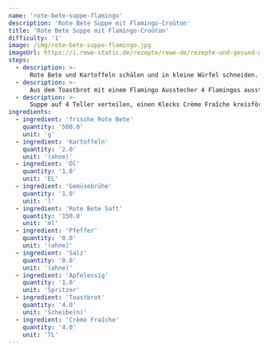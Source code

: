 ```yaml
---
name: 'rote-bete-suppe-flamingo'
description: 'Rote Bete Suppe mit Flamingo-Croûton'
title: 'Rote Bete Suppe mit Flamingo-Croûton'
difficulty: '1'
image: /img/rote-bete-suppe-flamingo.jpg
imageUrl: https://i.rewe-static.de/rezepte/rewe-de/rezepte-und-gesund-geniessen/rezepte/flamingo/rote-bete-suppe-flamingo/47-rote-bete-suppe-mit-flamingo_rdk-rds_rv_hd.jpg?resize=1480:589&crop=1280:460;center,center
steps:
  - description: >-
      Rote Bete und Kartoffeln schälen und in kleine Würfel schneiden. Öl in einem Topf erhitzen und Kartoffeln und Rote Bete kurz andünsten. Mit Gemüsebrühe ablöschen und 25 Minuten kochen. Den Rote Bete Saft zugeben, einrühren und den Topf von der Herdplatte nehmen. Suppe gründlich pürieren und mit Pfeffer, Salz und Apfelessig abschmecken.
  - description: >-
      Aus dem Toastbrot mit einem Flamingo Ausstecher 4 Flamingos ausstechen und in einer beschichteten Pfanne ohne Fett rösten.
  - description: >-
      Suppe auf 4 Teller verteilen, einen Klecks Crème Fraîche kreisförmig unter die Suppe ziehen und mit einem Flamingo garnieren.
ingredients:
  - ingredient: 'frische Rote Bete'
    quantity: '500.0'
    unit: 'g'
  - ingredient: 'Kartoffeln'
    quantity: '2.0'
    unit: '(ohne)'
  - ingredient: 'Öl'
    quantity: '1.0'
    unit: 'EL'
  - ingredient: 'Gemüsebrühe'
    quantity: '1.0'
    unit: 'l'
  - ingredient: 'Rote Bete Saft'
    quantity: '150.0'
    unit: 'ml'
  - ingredient: 'Pfeffer'
    quantity: '0.0'
    unit: '(ohne)'
  - ingredient: 'Salz'
    quantity: '0.0'
    unit: '(ohne)'
  - ingredient: 'Apfelessig'
    quantity: '1.0'
    unit: 'Spritzer'
  - ingredient: 'Toastbrot'
    quantity: '4.0'
    unit: 'Scheibe(n)'
  - ingredient: 'Crème Fraîche'
    quantity: '4.0'
    unit: 'TL'
---
```

